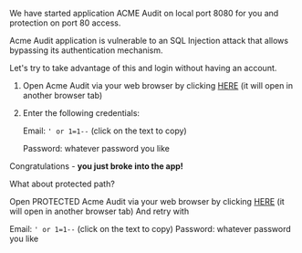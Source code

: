 
We have started application ACME Audit on local port 8080 for you
and protection on port 80 access.

Acme Audit application is vulnerable to an SQL Injection attack that allows bypassing its authentication mechanism.

Let's try to take advantage of this and login without having an account.

1. Open Acme Audit via your web browser by clicking [HERE]({{TRAFFIC_HOST1_8080}}) (it will open in another browser tab)

2. Enter the following credentials:

    Email: `' or 1=1--` (click on the text to copy)

    Password: whatever password you like

Congratulations - **you just broke into the app!**

What about protected path?

Open PROTECTED Acme Audit via your web browser by clicking [HERE]({{TRAFFIC_HOST1_80}}) (it will open in another browser tab)
And retry with  

Email: `' or 1=1--` (click on the text to copy)
Password: whatever password you like


